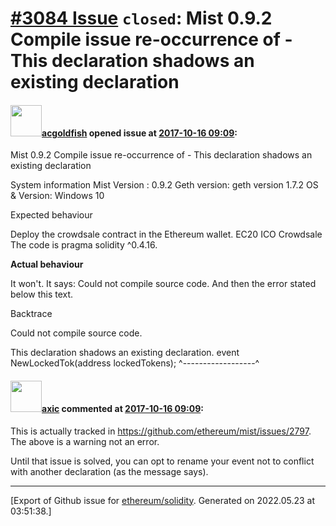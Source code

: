 # [\#3084 Issue](https://github.com/ethereum/solidity/issues/3084) `closed`: Mist 0.9.2 Compile issue re-occurrence of - This declaration shadows an existing declaration

#### <img src="https://avatars.githubusercontent.com/u/29473769?v=4" width="50">[acgoldfish](https://github.com/acgoldfish) opened issue at [2017-10-16 09:09](https://github.com/ethereum/solidity/issues/3084):

Mist 0.9.2 Compile issue re-occurrence of - This declaration shadows an existing declaration

System information
Mist Version : 0.9.2
Geth version: geth version 1.7.2
OS & Version: Windows 10

Expected behaviour

Deploy the crowdsale contract in the Ethereum wallet. EC20 ICO Crowdsale The code is pragma solidity ^0.4.16.

**Actual behaviour**

It won't. It says: Could not compile source code. And then the error stated below this text. 

Backtrace

Could not compile source code. 

 This declaration shadows an existing declaration.
    event NewLockedTok(address lockedTokens);
                                        ^------------------^

#### <img src="https://avatars.githubusercontent.com/u/20340?v=4" width="50">[axic](https://github.com/axic) commented at [2017-10-16 09:09](https://github.com/ethereum/solidity/issues/3084#issuecomment-336830297):

This is actually tracked in https://github.com/ethereum/mist/issues/2797. The above is a warning not an error.

Until that issue is solved, you can opt to rename your event not to conflict with another declaration (as the message says).


-------------------------------------------------------------------------------



[Export of Github issue for [ethereum/solidity](https://github.com/ethereum/solidity). Generated on 2022.05.23 at 03:51:38.]
